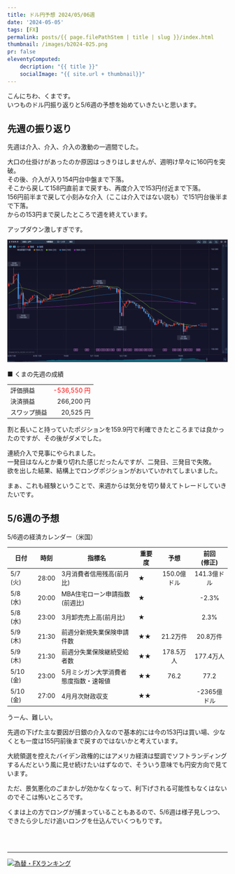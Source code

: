 ```yaml
---
title: ドル円予想 2024/05/06週
date: '2024-05-05'
tags: [FX]
permalink: posts/{{ page.filePathStem | title | slug }}/index.html
thumbnail: /images/b2024-025.png
pr: false
eleventyComputed:
    decription: "{{ title }}"
    socialImage: "{{ site.url + thumbnail}}"
---
```


こんにちわ、くまです。<br/>
いつものドル円振り返りと5/6週の予想を始めていきたいと思います。

## 先週の振り返り

先週は介入、介入、介入の激動の一週間でした。

大口の仕掛けがあったのか原因はっきりはしませんが、週明け早々に160円を突破。<br/>
その後、介入が入り154円台中盤まで下落。<br/>
そこから戻して158円直前まで戻すも、再度介入で153円付近まで下落。<br/>
156円前半まで戻して小刻みな介入（ここは介入ではない説も）で151円台後半まで下落。<br/>
からの153円まで戻したところで週を終えています。

アップダウン激しすぎです。

![](/images/b2024-025-01.png)


■ くまの先週の成績

<table style="min-width:18rem">
<tr>
    <td>評価損益</td>
    <td style="text-align:right;color:red">-536,550 円</td>
</tr>
<tr><td>決済損益</td><td style="text-align:right">266,200 円</tr></tr>
<tr><td>スワップ損益</td><td style="text-align:right"> 20,525 円 </td></tr>
</table>

割と長いこと持っていたポジションを159.9円で利確できたところまでは良かったのですが、その後がダメでした。

連続介入で見事にやられました。<br/>
一発目はなんとか乗り切れた感じだったんですが、二発目、三発目で失敗。<br/>
欲を出した結果、結構上でロングポジションがおいていかれてしまいました。

まぁ、これも経験ということで、来週からは気分を切り替えてトレードしていきたいです。

## 5/6週の予想

5/6週の経済カレンダー（米国）

<div class="post__financial-calendar">

| 日付 | 時刻 | 指標名 | 重要度 | 予想 | 前回 <br/>(修正) |
|---|---|---|---|:---:|:---:|
| 5/7 (火) | 28:00 | 3月消費者信用残高(前月比) | ★ | 150.0億ドル | 141.3億ドル |
| 5/8 (水) | 20:00 | MBA住宅ローン申請指数(前週比) | ★ |  | -2.3% |
| 5/8 (水) | 23:00 | 3月卸売売上高(前月比) | ★ |  | 2.3% |
| 5/9 (木) | 21:30 | 前週分新規失業保険申請件数 | ★★ | 21.2万件 | 20.8万件 |
| 5/9 (木) | 21:30 | 前週分失業保険継続受給者数 | ★★ | 178.5万人 | 177.4万人 |
| 5/10 (金) | 23:00 | 5月ミシガン大学消費者態度指数・速報値 | ★★ | 76.2 | 77.2 |
| 5/10 (金) | 27:00 | 4月月次財政収支 | ★★ |  | -2365億ドル |
</div>

うーん、難しい。

先週の下げた主な要因が日銀の介入なので基本的には今の153円は買い場、少なくとも一度は155円前後まで戻すのではないかと考えています。

大統領選を控えたバイデン政権的にはアメリカ経済は堅調でソフトランディングするんだという風に見せ続けたいはずなので、そういう意味でも円安方向で見ています。

ただ、景気悪化のごまかしが効かなくなって、利下げされる可能性もなくはないのでそこは怖いところです。

くまは上の方でロングが捕まっていることもあるので、5/6週は様子見しつつ、できたら少しだけ追いロングを仕込んでいくつもりです。

<br/>
<br/>
<hr/>



<a href="https://blog.with2.net/link/?id=2111205&cid=1532" title="為替・FXランキング"><img alt="為替・FXランキング" width="110" height="31" src="https://blog.with2.net/img/banner/c/banner_1/br_c_1532_1.gif"></a>